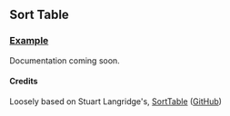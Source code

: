 ## Sort Table

### [Example](http://adamschwartz.co/sortable/example/)

Documentation coming soon.

#### Credits

Loosely based on Stuart Langridge's, [SortTable](http://www.kryogenix.org/code/browser/sorttable/) ([GitHub]([https://github.com/stuartlangridge/sorttable/blob/master/sorttable.js]))
